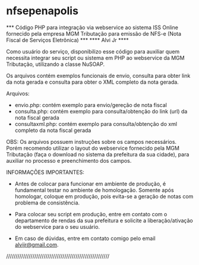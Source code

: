 # nfsepenapolis

*** Código PHP para integração via webservice ao sistema ISS Online fornecido pela empresa MGM Tributação para emissão de NFS-e (Nota Fiscal de Serviços Eletrônica) ***
**** Alvi Jr ****

Como usuário do serviço, disponibilizo esse código para auxiliar quem necessita integrar seu script ou sistema em PHP ao webservice da MGM Tributação, utilizando a classe NuSOAP.

Os arquivos contém exemplos funcionais de envio, consulta para obter link da nota gerada e consulta para obter o XML completo da nota gerada.

Arquivos:

- envio.php: contém exemplo para envio/gereção de nota fiscal
- consulta.php: contém exemplo para consulta/obtenção do link (url) da nota fiscal gerada
- consultaxml.php: contém exemplo para consulta/obtenção do xml completo da nota fiscal gerada

OBS: Os arquivos possuem instruções sobre os campos necessários. Porém recomendo utilizar o layout do webservice fornecido pela MGM Tributação (faça o download no sistema da prefeitura da sua cidade), para auxiliar no processo e preenchimento dos campos. 


INFORMAÇÕES IMPORTANTES:

- Antes de colocar para funcionar em ambiente de produção, é fundamental testar no ambiente de homologação. Somente após homologar, coloque em produção, pois evita-se a geração de notas com problema de consistência.

- Para colocar seu script em produção, entre em contato com o departamento de rendas da sua prefeitura e solicite a liberação/ativação do webservice para o seu usuário.

- Em caso de dúvidas, entre em contato comigo pelo email alvijr@gmail.com.

///////////////////////////////////////////////////////
